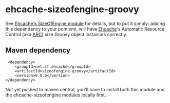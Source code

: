 ehcache-sizeofengine-groovy
===========================

See [Ehcache's SizeOfEngine module](http://terracotta-oss.github.io/ehcache-sizeofengine/) for details, but to put it simply: adding this dependency to your pom.xml, will have [Ehcache](http://www.ehcache.org)'s Automatic Resource Control (aka [ARC](http://ehcache.org/documentation/arc)) size Groovy object instances correctly.

Maven dependency
----------------

	 <dependency>
		<groupId>net.sf.ehcache</groupId>
		<artifactId>sizeofengine-groovy</artifactId>
		<version>0.9.0</version>
	</dependency>

Not yet pushed to maven central, you'll have to install both this module and the ehcache-sizeofengine modules locally first.

